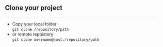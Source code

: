 ## Clone your project
--------------

- Copy your local folder  
`git clone /repository/path`
- or remote repoistory  
`git clone username@host:/repository/path`
